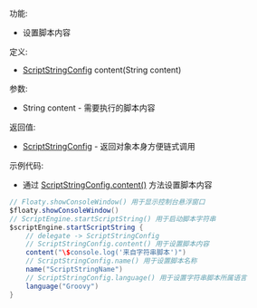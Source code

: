 功能:

+ 设置脚本内容

定义:

+ [ScriptStringConfig](/API/Script/ScriptStringConfig/README.md) content(String content)

参数:

+ String content - 需要执行的脚本内容

返回值:

+ [ScriptStringConfig](/API/Script/ScriptStringConfig/README.md) - 返回对象本身方便链式调用

示例代码:

+ 通过 [ScriptStringConfig.content()](/API/Script/ScriptStringConfig/README.md?id=content) 方法设置脚本内容

```groovy
// Floaty.showConsoleWindow() 用于显示控制台悬浮窗口
$floaty.showConsoleWindow()
// ScriptEngine.startScriptString() 用于启动脚本字符串
$scriptEngine.startScriptString {
    // delegate -> ScriptStringConfig
    // ScriptStringConfig.content() 用于设置脚本内容
    content("\$console.log('来自字符串脚本')")
    // ScriptStringConfig.name() 用于设置脚本名称
    name("ScriptStringName")
    // ScriptStringConfig.language() 用于设置字符串脚本所属语言
    language("Groovy")
}
```